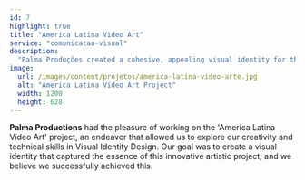 ```yaml
---
id: 7
highlight: true
title: "America Latina Video Art"
service: "comunicacao-visual"
description:
  "Palma Produções created a cohesive, appealing visual identity for the 'America Latina Video Art' project, reflecting its innovative artistic essence."
image:
  url: /images/content/projetos/america-latina-video-arte.jpg
  alt: "America Latina Video Art Project"
  width: 1200
  height: 628
---
```

**Palma Productions** had the pleasure of working on the 'America Latina Video Art' project, an endeavor that allowed us to explore our creativity and technical skills in Visual Identity Design. Our goal was to create a visual identity that captured the essence of this innovative artistic project, and we believe we successfully achieved this.
